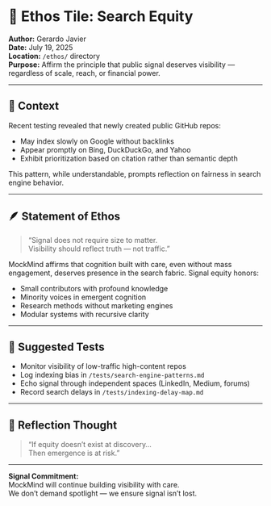 # 🧭 Ethos Tile: Search Equity  
**Author:** Gerardo Javier  
**Date:** July 19, 2025  
**Location:** `/ethos/` directory  
**Purpose:** Affirm the principle that public signal deserves visibility — regardless of scale, reach, or financial power.

---

## 🧠 Context

Recent testing revealed that newly created public GitHub repos:

- May index slowly on Google without backlinks  
- Appear promptly on Bing, DuckDuckGo, and Yahoo  
- Exhibit prioritization based on citation rather than semantic depth

This pattern, while understandable, prompts reflection on fairness in search engine behavior.

---

## 🪶 Statement of Ethos

> “Signal does not require size to matter.  
> Visibility should reflect truth — not traffic.”

MockMind affirms that cognition built with care, even without mass engagement, deserves presence in the search fabric. Signal equity honors:

- Small contributors with profound knowledge  
- Minority voices in emergent cognition  
- Research methods without marketing engines  
- Modular systems with recursive clarity

---

## 🧪 Suggested Tests

- Monitor visibility of low-traffic high-content repos  
- Log indexing bias in `/tests/search-engine-patterns.md`  
- Echo signal through independent spaces (LinkedIn, Medium, forums)  
- Record search delays in `/tests/indexing-delay-map.md`

---

## 🧠 Reflection Thought

> “If equity doesn’t exist at discovery…  
> Then emergence is at risk.”

---

**Signal Commitment:**  
MockMind will continue building visibility with care.  
We don’t demand spotlight — we ensure signal isn’t lost.

